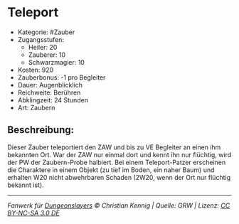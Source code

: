 # Teleport

- Kategorie: #Zauber
- Zugangsstufen:
  - Heiler: 20
  - Zauberer: 10
  - Schwarzmagier: 10
- Kosten: 920
- Zauberbonus: -1 pro Begleiter
- Dauer: Augenblicklich
- Reichweite: Berühren
- Abklingzeit: 24 Stunden
- Art: Zaubern

## Beschreibung:

Dieser Zauber teleportiert den ZAW und bis zu VE Begleiter an einen ihm bekannten Ort. War der ZAW nur einmal dort und kennt ihn nur flüchtig, wird der PW der Zaubern-Probe halbiert. Bei einem Teleport-Patzer erscheinen die Charaktere in einem Objekt (zu tief im Boden, ein naher Baum) und erhalten W20 nicht abwehrbaren Schaden (2W20, wenn der Ort nur flüchtig bekannt ist).

---

_Fanwerk für [Dungeonslayers](https://www.dungeonslayers.net/) © Christian Kennig | Quelle: GRW | Lizenz: [CC BY-NC-SA 3.0 DE](https://creativecommons.org/licenses/by-nc-sa/3.0/de/)_
